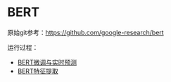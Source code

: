 # BERT

原始git参考：https://github.com/google-research/bert

运行过程：

+ [BERT微调与实时预测](https://zhuanlan.zhihu.com/p/335305116)
+ [BERT特征提取](https://zhuanlan.zhihu.com/p/336609461)

